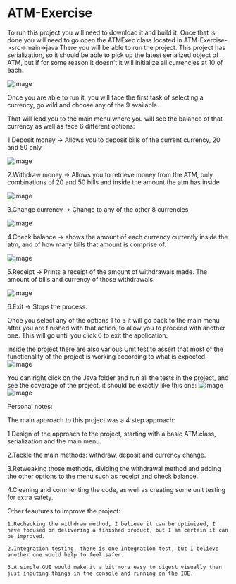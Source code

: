 # ATM-Exercise
 
To run this project you will need to download it and build it. 
Once that is done you will need to go open the ATMExec class located in ATM-Exercise->src->main->java
There you will be able to run the project. 
This project has serialization, so it should be able to pick up the latest serialized object of ATM, but if for some reason it doesn't it will initialize all currencies at 10 of each.  

![image](https://user-images.githubusercontent.com/52546217/194766120-3f5d098b-d4fa-46e7-b2e7-87e500c973c4.png)

Once you are able to run it, you will face the first task of selecting a currency, go wild and choose any of the 9 available.

That will lead you to the main menu where you will see the balance of that currency as well as face 6 different options:

   1.Deposit money -> Allows you to deposit bills of the current currency, 20 and 50 only
   
   ![image](https://user-images.githubusercontent.com/52546217/195113479-ba91b119-39fd-492b-bd95-b06c4308e413.png)


   2.Withdraw money -> Allows you to retrieve money from the ATM, only combinations of 20 and 50 bills and inside the amount the atm has inside
   
   ![image](https://user-images.githubusercontent.com/52546217/195113709-9b777573-4664-4d9b-9681-18f6f34590c2.png)


   3.Change currency -> Change to any of the other 8 currencies
   
   ![image](https://user-images.githubusercontent.com/52546217/195113826-9b288c7e-a834-44e0-b489-42b9c056a109.png)


   4.Check balance -> shows the amount of each currency currently inside the atm, and of how many bills that amount is comprise of.
   
   ![image](https://user-images.githubusercontent.com/52546217/195113917-b4c4735d-042b-456c-9831-eb1ec85a905b.png)


   5.Receipt -> Prints a receipt of the amount of withdrawals made. The amount of bills and currency of those withdrawals.
   
   ![image](https://user-images.githubusercontent.com/52546217/195114095-497d7555-c10b-461d-b6c1-b3d184c2b994.png)

   6.Exit -> Stops the process.


Once you select any of the options 1 to 5 it will go back to the main menu after you are finished with that action, to allow you to proceed with another one. 
This will go until you click 6 to exit the application.

Inside the project there are also various Unit test to assert that most of the functionality of the project is working according to what is expected.
![image](https://user-images.githubusercontent.com/52546217/195114915-36cd6442-c99e-448d-b15f-cc9c827b65a0.png)

You can right click on the Java folder and run all the tests in the project, and see the coverage of the project, it should be exactly like this one:
![image](https://user-images.githubusercontent.com/52546217/195114510-68d23aa5-c1d0-405f-9971-c098e9f2d476.png)
![image](https://user-images.githubusercontent.com/52546217/195114754-cf3b5dc2-3b6c-4b4a-bc6f-a7a20819184d.png)

Personal notes:

 The main approach to this project was a 4 step approach:

   1.Design of the approach to the project, starting with a basic ATM.class, serialization and the main menu.
 
   2.Tackle the main methods: withdraw, deposit and currency change.
 
   3.Retweaking those methods, dividing the withdrawal method and adding the other options to the menu such as receipt and check balance.
 
   4.Cleaning and commenting the code, as well as creating some unit testing for extra safety. 
 
 Other feautures to improve the project:
   
    1.Rechecking the withdraw method, I believe it can be optimized, I have focused on delivering a finished product, but I am certain it can be improved.
  
    2.Integration testing, there is one Integration test, but I believe another one would help to feel safer.
  
    3.A simple GUI would make it a bit more easy to digest visually than just inputing things in the console and running on the IDE. 
  
